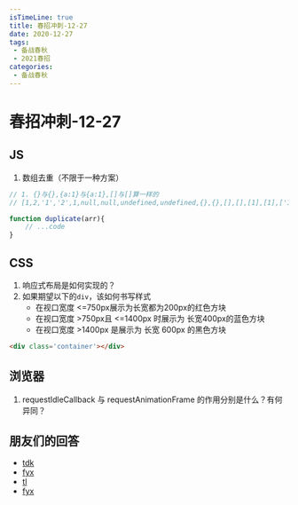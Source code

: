 ```yaml
---
isTimeLine: true
title: 春招冲刺-12-27
date: 2020-12-27
tags:
 - 备战春秋
 - 2021春招
categories:
 - 备战春秋
---
```

# 春招冲刺-12-27

## JS
1. 数组去重（不限于一种方案）
```js
// 1. {}与{},{a:1}与{a:1},[]与[]算一样的
// [1,2,'1','2',1,null,null,undefined,undefined,{},{},[],[],[1],[1],['1'],['1'],NaN.NaN,true,true]

function duplicate(arr){
    // ...code
}
```

## CSS
1. 响应式布局是如何实现的？
2. 如果期望以下的`div`，该如何书写样式
   * 在视口宽度 <=750px展示为长宽都为200px的红色方块
   * 在视口宽度 >750px且 <=1400px 时展示为 长宽400px的蓝色方块
   * 在视口宽度 >1400px 是展示为 长宽 600px 的黑色方块

```html
<div class='container'></div>
```

## 浏览器
1. requestIdleCallback 与 requestAnimationFrame 的作用分别是什么？有何异同？

## 朋友们的回答
* [tdk](https://juejin.cn/post/6910921137052467208/)
* [fyx](https://www.cnblogs.com/banshanliang/p/14198055.html)
* [tl](https://juejin.cn/post/6912726919087980552)
* [fyx](https://www.cnblogs.com/banshanliang/p/14198055.html)

<comment/>
<tongji/>